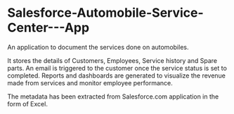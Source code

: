 # Salesforce-Automobile-Service-Center---App
An application to document the services done on automobiles.

It stores the details of Customers, Employees, Service history and Spare parts.
An email is triggered to the customer once the service status is set to completed.
Reports and dashboards are generated to visualize the revenue made from services and monitor employee performance.

The metadata has been extracted from Salesforce.com application in the form of Excel.
